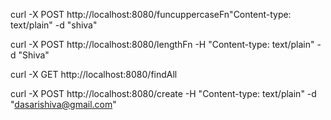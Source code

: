 curl -X POST http://localhost:8080/funcuppercaseFn"Content-type: text/plain" -d "shiva"

curl -X POST http://localhost:8080/lengthFn -H "Content-type: text/plain" -d "Shiva"

curl -X GET http://localhost:8080/findAll

curl -X POST http://localhost:8080/create -H "Content-type: text/plain" -d "dasarishiva@gmail.com"
